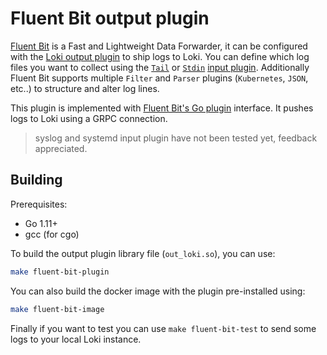# Fluent Bit output plugin

[Fluent Bit](https://fluentbit.io/) is a Fast and Lightweight Data Forwarder, it can be configured with the [Loki output plugin](https://fluentbit.io/documentation/0.12/output/) to ship logs to Loki. You can define which log files you want to collect using the [`Tail`](https://fluentbit.io/documentation/0.12/input/tail.html) or [`Stdin`](https://docs.fluentbit.io/manual/pipeline/inputs/standard-input) [input plugin](https://fluentbit.io/documentation/0.12/getting_started/input.html). Additionally Fluent Bit supports multiple `Filter` and `Parser` plugins (`Kubernetes`, `JSON`, etc..) to structure and alter log lines.

This plugin is implemented with [Fluent Bit's Go plugin](https://github.com/fluent/fluent-bit-go) interface. It pushes logs to Loki using a GRPC connection.

> syslog and systemd input plugin have not been tested yet, feedback appreciated.

## Building

Prerequisites:

* Go 1.11+
* gcc (for cgo)

To build the output plugin library file (`out_loki.so`), you can use:

```bash
make fluent-bit-plugin
```

You can also build the docker image with the plugin pre-installed using:

```bash
make fluent-bit-image
```

Finally if you want to test you can use `make fluent-bit-test` to send some logs to your local Loki instance.
